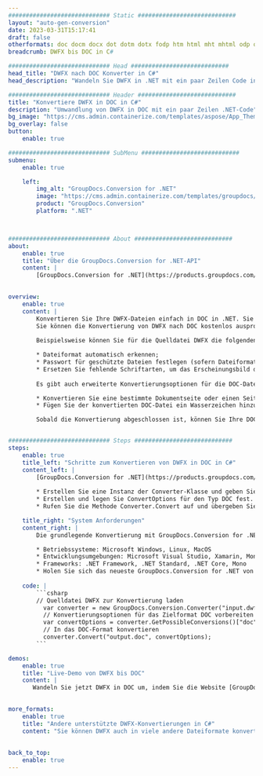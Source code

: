 ```yaml
---
############################# Static ############################
layout: "auto-gen-conversion"
date: 2023-03-31T15:17:41
draft: false
otherformats: doc docm docx dot dotm dotx fodp htm html mht mhtml odp odt otp pot potm potx pps ppsm ppsx ppt pptm pptx rtf
breadcrumb: DWFX bis DOC in C#

############################# Head ############################
head_title: "DWFX nach DOC Konverter in C#"
head_description: "Wandeln Sie DWFX in .NET mit ein paar Zeilen Code in DOC um. Verwenden Sie die GroupDocs Document Conversion API, um über 160 Dateiformate zu konvertieren."

############################# Header ############################
title: "Konvertiere DWFX in DOC in C#"
description: "Umwandlung von DWFX in DOC mit ein paar Zeilen .NET-Code"
bg_image: "https://cms.admin.containerize.com/templates/aspose/App_Themes/V3/images/bg/header1.png"
bg_overlay: false
button:
    enable: true

############################# SubMenu ############################
submenu:
    enable: true

    left:
        img_alt: "GroupDocs.Conversion for .NET"
        image: "https://cms.admin.containerize.com/templates/groupdocs/images/product-logos/90x90-noborder/groupdocs-conversion-net.png"
        product: "GroupDocs.Conversion"
        platform: ".NET"



############################# About ############################
about:
    enable: true
    title: "Über die GroupDocs.Conversion for .NET-API"
    content: |
        [GroupDocs.Conversion for .NET](https://products.groupdocs.com/conversion/net/) kann verwendet werden, um Microsoft Word, Excel, PowerPoint, PDF, Visio und andere Formate zu konvertieren. GroupDocs.Conversion ist eine eigenständige API, die sich für Backend- und interne Systeme eignet, bei denen eine hohe Leistung erforderlich ist. Es ist unabhängig von Software wie Microsoft oder Open Office.
    

overview:
    enable: true
    content: |
        Konvertieren Sie Ihre DWFX-Dateien einfach in DOC in .NET. Sie können nur ein paar C#-Codezeilen auf jeder Plattform Ihrer Wahl verwenden, z. B. Windows, Linux, macOS.
        Sie können die Konvertierung von DWFX nach DOC kostenlos ausprobieren und die Qualität der Konvertierungsergebnisse bewerten. Neben einfachen Dateikonvertierungsszenarien können Sie erweiterte Optionen zum Laden der Quelldatei DWFX und zum Speichern des Ausgabeergebnisses DOC ausprobieren. 
        
        Beispielsweise können Sie für die Quelldatei DWFX die folgenden Ladeoptionen verwenden:

        * Dateiformat automatisch erkennen;
        * Passwort für geschützte Dateien festlegen (sofern Dateiformat dies unterstützt);
        * Ersetzen Sie fehlende Schriftarten, um das Erscheinungsbild des Dokuments beizubehalten.
        
        Es gibt auch erweiterte Konvertierungsoptionen für die DOC-Datei:

        * Konvertieren Sie eine bestimmte Dokumentseite oder einen Seitenbereich;
        * Fügen Sie der konvertierten DOC-Datei ein Wasserzeichen hinzu und vieles mehr.

        Sobald die Konvertierung abgeschlossen ist, können Sie Ihre DOC-Datei im lokalen Dateipfad oder auf einem Speicher von Drittanbietern wie FTP, Amazon S3, Google Drive, Dropbox usw. speichern. Bitte beachten Sie, dass Sie DWFX in DOC muss keine zusätzliche Software installiert werden - wie MS Office, Open Office, Adobe Acrobat Reader etc.


############################# Steps ############################
steps:
    enable: true
    title_left: "Schritte zum Konvertieren von DWFX in DOC in C#"
    content_left: |
        [GroupDocs.Conversion for .NET](https://products.groupdocs.com/conversion/net/) erleichtert Entwicklern das Konvertieren einer DWFX-Datei in DOC mit wenigen Codezeilen.
        
        * Erstellen Sie eine Instanz der Converter-Klasse und geben Sie die Datei DWFX mit dem vollständigen Pfad an
        * Erstellen und legen Sie ConvertOptions für den Typ DOC fest.
        * Rufen Sie die Methode Converter.Convert auf und übergeben Sie den vollständigen Pfad und das Format (DOC) als Parameter

    title_right: "System Anforderungen"
    content_right: |
        Die grundlegende Konvertierung mit GroupDocs.Conversion for .NET kann in nur wenigen einfachen Schritten durchgeführt werden. Unsere APIs werden auf allen wichtigen Plattformen und Betriebssystemen unterstützt. Stellen Sie vor dem Ausführen des folgenden Codes sicher, dass die folgenden Voraussetzungen auf Ihrem System installiert sind.

        * Betriebssysteme: Microsoft Windows, Linux, MacOS
        * Entwicklungsumgebungen: Microsoft Visual Studio, Xamarin, MonoDevelop
        * Frameworks: .NET Framework, .NET Standard, .NET Core, Mono
        * Holen Sie sich das neueste GroupDocs.Conversion for .NET von [Nuget](https://www.nuget.org/packages/groupdocs.conversion)
         
    code: |
        ```csharp    
        // Quelldatei DWFX zur Konvertierung laden
          var converter = new GroupDocs.Conversion.Converter("input.dwfx");
          // Konvertierungsoptionen für das Zielformat DOC vorbereiten
          var convertOptions = converter.GetPossibleConversions()["doc"].ConvertOptions;
          // In das DOC-Format konvertieren
          converter.Convert("output.doc", convertOptions);
        ```

demos:
    enable: true
    title: "Live-Demo von DWFX bis DOC"
    content: |
       Wandeln Sie jetzt DWFX in DOC um, indem Sie die Website [GroupDocs.Conversion App](https://products.groupdocs.app/conversion/family) besuchen. Die Online-Demo hat die folgenden Vorteile
          

more_formats:
    enable: true
    title: "Andere unterstützte DWFX-Konvertierungen in C#"
    content: "Sie können DWFX auch in viele andere Dateiformate konvertieren. Bitte sehen Sie sich die Liste unten an."
       
       
back_to_top:
    enable: true
---
```

